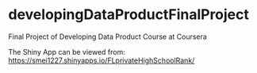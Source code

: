# developingDataProductFinalProject
Final Project of Developing Data Product Course at Coursera


The Shiny App can be viewed from:
https://smei1227.shinyapps.io/FLprivateHighSchoolRank/
